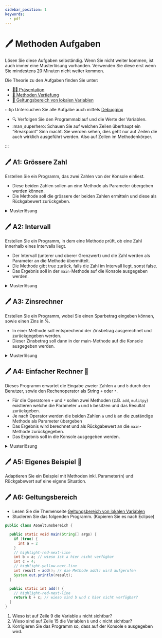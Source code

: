 ```yaml
---
sidebar_position: 1
keywords:
  - pdf
---
```


# 🖊️ Methoden Aufgaben

Lösen Sie diese Aufgaben selbständig. Wenn Sie nicht weiter kommen, ist auch immer
eine Musterlösung vorhanden. Verwenden Sie diese erst wenn Sie mindestens 20 Minuten
nicht weiter kommen.

Die Theorie zu den Aufgaben finden Sie unter:

- [:man_teacher: Präsentation](/docs/woche04/4a-methoden-fehleranalyse/index.md#manteacher-präsentation)
- [:open_book: Methoden Vertiefung](/docs/woche04/4a-methoden-fehleranalyse/methoden.md)
- [:open_book: Geltungsbereich von lokalen Variablen](/docs/woche04/4a-methoden-fehleranalyse/geltungsbereich-variablen.md)

:::tip Untersuchen Sie alle Aufgabe auch mittels [Debugging](/docs/woche03/debugging.md)

- :mag: Verfolgen Sie den Programmablauf und die Werte der Variablen.
- :man_superhero: Schauen Sie auf welchen Zeilen überhaupt ein "Breakpoint" Sinn macht.
Sie werden sehen, dies geht nur auf Zeilen die auch wirklich ausgeführt werden.
Also auf Zeilen im Methodenkörper.

:::

## :pen: A1: Grössere Zahl

Erstellen Sie ein Programm, das zwei Zahlen von der Konsole einliest.

- Diese beiden Zahlen sollen an eine Methode als Parameter übergeben werden
  können.
- Die Methode soll die grössere der beiden Zahlen ermitteln und diese als
  Rückgabewert zurückgeben.

<details>
<summary>Musterlösung</summary>

```java title="A1EvaluateBiggerNumber.java"
import mytools.StdInput;

public class A1EvaluateBiggerNumber {

  public static void main(String[] args) {
    System.out.print("Input value 1: ");
    int number1 = StdInput.readInt();

    System.out.print("Input value 2: ");
    int number2 = StdInput.readInt();

    int biggerNumber = evaluate(number1, number2);
    System.out.println("Die grössere Zahl ist: " + biggerNumber);
  }

  public static int evaluate(int value1, int value2) {
    if (value1 > value2) {
      return value1;
    } else {
      return value2;
    }
  }
}
```

</details>

## :pen: A2: Intervall

Erstellen Sie ein Programm, in dem eine Methode prüft, ob eine Zahl innerhalb
eines Intervalls liegt.

- Der Intervall (unterer und oberer Grenzwert) und die Zahl werden als Parameter
  an die Methode übermittelt.
- Die Methode gibt true zurück, falls die Zahl im Intervall liegt, sonst false.
- Das Ergebnis soll in der `main`-Methode auf die Konsole ausgegeben werden.

<details>
<summary>Musterlösung</summary>

```java title="A2Intervall.java"
import mytools.StdInput;

public class A2Intervall {

  public static void main(String[] args) {
    int min = 1;
    int max = 10;

    System.out.print("Input value: ");
    int number = StdInput.readInt();

    boolean inRange = isInRange(min, max, number);
    System.out.println("Ist im Intervall: " + inRange);
  }

  public static boolean isInRange(int minimum, int maximum, int value) {
    return value >= minimum && value <= maximum;
  }
}
```

</details>

## :pen: A3: Zinsrechner

Erstellen Sie ein Programm, wobei Sie einen Sparbetrag eingeben können, sowie
einen Zins in %.

- In einer Methode soll entsprechend der Zinsbetrag ausgerechnet und
  zurückgegeben werden.
- Dieser Zinsbetrag soll dann in der main-Methode auf die Konsole ausgegeben
  werden.

<details>
<summary>Musterlösung</summary>

```java title="A3InterestCalculator.java"
import mytools.StdInput;

public class A3InterestCalculator {

  public static void main(String[] args) {
    double amount = StdInput.readDouble("Betrag eingeben: ");
    double interestRate = StdInput.readDouble("Zinssatz in % eingeben: ");

    double interest = calcInterest(amount, interestRate);
    System.out.println("Der Zinsbetrag beträgt: " + interest);
  }

  public static double calcInterest(double amount, double interestRate) {
    return (amount / 100) * interestRate;
  }
}
```

</details>

## :pen: A4: Einfacher Rechner :rocket:

Dieses Programm erwartet die Eingabe zweier Zahlen `a` und `b` durch den
Benutzer, sowie den Rechenoperator als String `+` oder `*`.

- Für die Operatoren `+` und `*` sollen zwei Methoden (z.B. `add`, `mulitpy`)
  existieren welche die Parameter `a` und `b` besitzen und das Resultat
  zurückgeben.
- Je nach Operator werden die beiden Zahlen `a` und `b` an die zuständige
  Methode als Parameter übergeben
- Das Ergebnis wird berechnet und als Rückgabewert an die `main`-Methode
  zurückgegeben.
- Das Ergebnis soll in die Konsole ausgegeben werden.

<details>
<summary>Musterlösung</summary>

```java title="A4SimpleCalculator.java"
import mytools.StdInput;

public class A4SimpleCalculator {

  public static void main(String[] args) {
    // Initialisierung der Variablen
    int a = 0;
    int b = 0;
    int result = 0;
    char operator;

    // Einlesen der Werte
    System.out.println("Bitte erste Zahl eingeben:");
    a = StdInput.readInt();
    System.out.println("Bitte zweite Zahl eingeben:");
    b = StdInput.readInt();
    System.out.println("Welche Operation wollen Sie ausführen: + *");
    operator = StdInput.readChar(); // INFO: auch möglich als String

    // Operator prüfen und Resultat entsprechend berechnen
    if (operator == '+')) { // INFO: Wenn string dann `equals`
      result = add(a, b);
    } else if (operator == '-') { // INFO: Wenn string dann `equals`
      result = multiply(a, b);
    }

    // Resultat ausgeben
    System.out.println("Das Resultat ist " + result);
  }

  public static int add(int a, int b) {
    return a + b;
  }

  public static int multiply(int a, int b) {
    return a * b;
  }
}
```

</details>

## :pen: A5: Eigenes Beispiel :star2:

Adaptieren Sie ein Beispiel mit Methoden inkl. Parameter(n) und Rückgabewert auf eine eigene Situation.

## :pen: A6: Geltungsbereich

- Lesen Sie die Themenseite [Geltungsbereich von lokalen Variablen](/docs/woche04/4a-methoden-fehleranalyse/geltungsbereich-variablen.md)
- Studieren Sie das folgenden Programm. (Kopieren Sie es nach Eclipse)

```java title="A6Geltunsbereich.java" showLineNumbers
public class A6Geltunsbereich {

  public static void main(String[] args) {
    if (true) {
      int a = 2
    }
    // highlight-red-next-line
    int b = a; // wieso ist a hier nicht verfügbar
    int c = 4;
    // highlight-yellow-next-line
    int result = add(); // die Methode add() wird aufgerufen
    System.out.println(result);
  }

  public static int add() {
    // highlight-red-next-line
    return b + c; // wieso sind b und c hier nicht verfügbar?
  }
}
```

1. Wieso ist auf Zeile 9 die Variable `a` nicht sichtbar?
2. Wieso sind auf Zeile 15 die Variablen `b` und `c` nicht sichtbar?
3. Korrigieren Sie das Programm so, dass auf der Konsole `6` ausgegeben wird.

